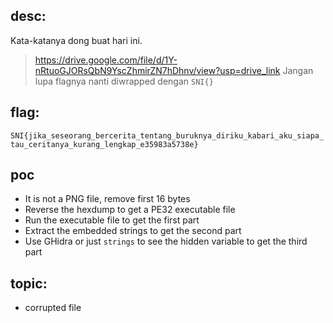 ## desc:
Kata-katanya dong buat hari ini.
> https://drive.google.com/file/d/1Y-nRtuoGJORsQbN9YscZhmirZN7hDhnv/view?usp=drive_link
Jangan lupa flagnya nanti diwrapped dengan `SNI{}`

## flag:
```SNI{jika_seseorang_bercerita_tentang_buruknya_diriku_kabari_aku_siapa_tau_ceritanya_kurang_lengkap_e35983a5738e}```

## poc
- It is not a PNG file, remove first 16 bytes
- Reverse the hexdump to get a PE32 executable file
- Run the executable file to get the first part
- Extract the embedded strings to get the second part
- Use GHidra or just `strings` to see the hidden variable to get the third part

## topic:
- corrupted file
